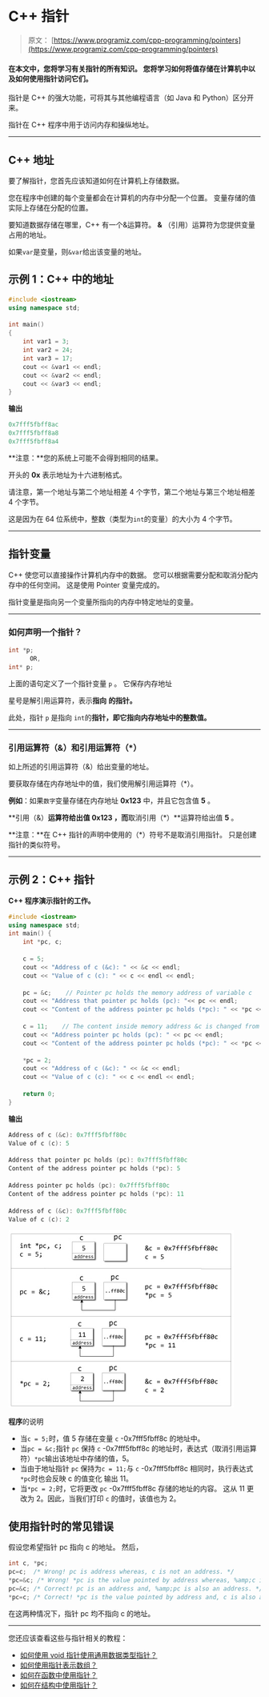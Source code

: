 # C++ 指针

> 原文： [https://www.programiz.com/cpp-programming/pointers](https://www.programiz.com/cpp-programming/pointers)

#### 在本文中，您将学习有关指针的所有知识。 您将学习如何将值存储在计算机中以及如何使用指针访问它们。

指针是 C++ 的强大功能，可将其与其他编程语言（如 Java 和 Python）区分开来。

指针在 C++ 程序中用于访问内存和操纵地址。

* * *

## C++ 地址

要了解指针，您首先应该知道如何在计算机上存储数据。

您在程序中创建的每个变量都会在计算机的内存中分配一个位置。 变量存储的值实际上存储在分配的位置。

要知道数据存储在哪里，C++ 有一个&运算符。 **&** （引用）运算符为您提供变量占用的地址。

如果`var`是变量，则`&var`给出该变量的地址。

## 示例 1：C++ 中的地址

```cpp
#include <iostream>
using namespace std;

int main()
{
    int var1 = 3;
    int var2 = 24;
    int var3 = 17;
    cout << &var1 << endl;
    cout << &var2 << endl;
    cout << &var3 << endl;
}
```

**输出**

```cpp
0x7fff5fbff8ac
0x7fff5fbff8a8
0x7fff5fbff8a4 
```

**注意：**您的系统上可能不会得到相同的结果。

开头的 **0x** 表示地址为十六进制格式。

请注意，第一个地址与第二个地址相差 4 个字节，第二个地址与第三个地址相差 4 个字节。

这是因为在 64 位系统中，整数（类型为`int`的变量）的大小为 4 个字节。

* * *

## 指针变量

C++ 使您可以直接操作计算机内存中的数据。 您可以根据需要分配和取消分配内存中的任何空间。 这是使用 Pointer 变量完成的。

指针变量是指向另一个变量所指向的内存中特定地址的变量。

* * *

### 如何声明一个指针？

```cpp
int *p;
      OR,
int* p;

```

上面的语句定义了一个指针变量 `p` 。 它保存内存地址

星号是解引用运算符，表示**指向** **的指针。**

此处，指针 `p` 是指向 `int`的**指针，即它指向内存地址中的整数值。**

* * *

### 引用运算符（&）和引用运算符（*）

如上所述的引用运算符（&）给出变量的地址。

要获取存储在内存地址中的值，我们使用解引用运算符（*）。

**例如**：如果`数字`变量存储在内存地址 **0x123** 中，并且它包含值 **5** 。

**引用（&）**运算符给出值 **0x123** ，而**取消引用（*）**运算符给出值 **5** 。

**注意：**在 C++ 指针的声明中使用的（*）符号不是取消引用指针。 只是创建指针的类似符号。

* * *

## 示例 2：C++ 指针

**C++ 程序演示指针的工作。**

```cpp
#include <iostream>
using namespace std;
int main() {
    int *pc, c;

    c = 5;
    cout << "Address of c (&c): " << &c << endl;
    cout << "Value of c (c): " << c << endl << endl;

    pc = &c;    // Pointer pc holds the memory address of variable c
    cout << "Address that pointer pc holds (pc): "<< pc << endl;
    cout << "Content of the address pointer pc holds (*pc): " << *pc << endl << endl;

    c = 11;    // The content inside memory address &c is changed from 5 to 11.
    cout << "Address pointer pc holds (pc): " << pc << endl;
    cout << "Content of the address pointer pc holds (*pc): " << *pc << endl << endl;

    *pc = 2; 
    cout << "Address of c (&c): " << &c << endl;
    cout << "Value of c (c): " << c << endl << endl;

    return 0;
}
```

**输出**

```cpp
Address of c (&c): 0x7fff5fbff80c
Value of c (c): 5

Address that pointer pc holds (pc): 0x7fff5fbff80c
Content of the address pointer pc holds (*pc): 5

Address pointer pc holds (pc): 0x7fff5fbff80c
Content of the address pointer pc holds (*pc): 11

Address of c (&c): 0x7fff5fbff80c
Value of c (c): 2
```

![Working of pointer in C++ programming](img/e684dfec76cdefbb14ae7627c7fe4d67.png "C++ pointer and address")

**程序**的说明

*   当`c = 5;`时，值 5 存储在变量 `c` -0x7fff5fbff8c 的地址中。
*   当`pc = &c;`指针 `pc` 保持 `c` -0x7fff5fbff8c 的地址时，表达式（取消引用运算符）`*pc`输出该地址中存储的值，5。
*   当由于地址指针 `pc` 保持为`c = 11;`与 `c` -0x7fff5fbff8c 相同时，执行表达式`*pc`时也会反映 c 的值变化 输出 11。
*   当`*pc = 2;`时，它将更改 `pc` -0x7fff5fbff8c 存储的地址的内容。 这从 11 更改为 2。因此，当我们打印 `c` 的值时，该值也为 2。

## 使用指针时的常见错误

假设您希望指针 pc 指向 c 的地址。 然后，

```cpp
int c, *pc;
pc=c;  /* Wrong! pc is address whereas, c is not an address. */
*pc=&c; /* Wrong! *pc is the value pointed by address whereas, %amp;c is an address. */
pc=&c; /* Correct! pc is an address and, %amp;pc is also an address. */
*pc=c; /* Correct! *pc is the value pointed by address and, c is also a value. */
```

在这两种情况下，指针 pc 均不指向 c 的地址。

* * *

您还应该查看这些与指针相关的教程：

*   [如何使用 void 指针使用通用数据类型指针？](/cpp-programming/pointer-void "C++ pointer to void")
*   [如何使用指针表示数组？](/cpp-programming/pointers-arrays "Represent array using pointer")
*   [如何在函数中使用指针？](/cpp-programming/pointers-function "Use pointers with functions")
*   [如何在结构中使用指针？](/cpp-programming/structure-pointer "C++ use pointers with structures")
